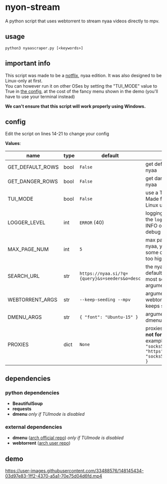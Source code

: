 # nyon-stream
A python script that uses webtorrent to stream nyaa videos directly to mpv.

## usage
`python3 nyaascraper.py [<keywords>]`

## important info
This script was made to be a [notflix](https://github.com/Bugswriter/notflix), nyaa edition. It was also designed to be Linux-only at first.<br/>
You can however run it on other OSes by setting the "TUI_MODE" value to True in [the config](#config), at the cost of the fancy menu shown in the demo (you'll have to use your terminal instead)


**We can't ensure that this script will work properly using Windows.**


## config
Edit the script on lines 14-21 to change your config

**Values**:

| name             | type | default                                       | description                                                                                                                                |
| -----------------|------|-----------------------------------------------|------------------------------------------------------------------------------------------------------------------------------------------- |
| GET_DEFAULT_ROWS | bool | `False`                                       | get default (white) rows on nyaa                                                                                                           |
| GET_DANGER_ROWS  | bool | `False`                                       | get danger (red) rows on nyaa                                                                                                              |
| TUI_MODE         | bool | `False`                                       | use a TUI instad of dmenu. Made for Windows users or Linux users without dmenu                                                             |
| LOGGER_LEVEL     | int  | `ERROR` (40)                                  | logging level, according to the `logging` module. Use INFO or DEBUG to get the debug messages                                              |
| MAX_PAGE_NUM     | int  | `5`                                           | max pages to scrape on nyaa, you may encounter some delay if the number is too high                                                        |
| SEARCH_URL       | str  | `https://nyaa.si/?q={query}&s=seeders&o=desc` | the nyaa search url, by default searches by the most seeders with the 'q' argument being the query                                         |
| WEBTORRENT_ARGS  | str  | `--keep-seeding --mpv`                        | arguments to pass to webtorrent, starts mpv and keeps seeding by default                                                                   |
| DMENU_ARGS       | str  | `{ "font": "Ubuntu-15" }`                     | arguments to pass to the dmenu python wrapper                                                                                              |
| PROXIES          | dict | `None`                                        | proxies to use (**for nyaa, not for the torrents!**), example: `{ "http": "socks5://127.0.0.1:9050", "https": "socks5://127.0.0.1:9050" }` |


## dependencies
### python dependencies

- **BeautifulSoup**
- **requests**
- **dmenu** *only if TUImode is disabled*

### external dependencies

- **dmenu** ([arch official repo][dmenu]) *only if TUImode is disabled*
- **webtorrent** ([arch user repo][webtorrent])


## demo
https://user-images.githubusercontent.com/33488576/148145434-03d97e83-1ff2-4370-a5a1-70e75d04d6fd.mp4


<!-- Links -->
[dmenu]: https://archlinux.org/packages/community/x86_64/dmenu/ "dmenu arch repo link"
[webtorrent]: https://aur.archlinux.org/packages/webtorrent-cli "webtorrent arch user repo link"
